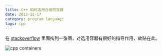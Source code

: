 ```yaml
---
title: C++ 如何选用合适的容器
date: 2013-12-17
category: program language
tags: cpp
---
```


在 [stackoverflow](http://stackoverflow.com/questions/14426338/java-arraylist-in-c) 里面掏到一张图，对选用容器有很好的指导作用，故贴在此。
<!-- excerpt -->

![cpp containers](/images/cpp/cpp_containers.png)
